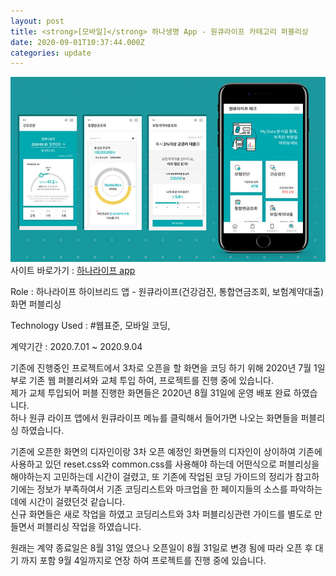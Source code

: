 ```yaml
---
layout: post
title: <strong>[모바일]</strong> 하나생명 App - 원큐라이프 카테고리 퍼블리싱 
date: 2020-09-01T10:37:44.000Z
categories: update
---
```


<img src="/images/fulls/hanalife_oneQ.jpg" class="fit image"> 
사이트 바로가기 :   <a href="https://play.google.com/store/apps/details?id=kr.co.hanalife.hanalife" target="blank" class="go_link" >하나라이프 app</a> 

Role : 하나라이프 하이브리드 앱 - 원큐라이프(건강검진, 통합연금조회, 보험계약대출) 화면 퍼블리싱 

Technology Used :  <span class="skil-text">#웹표준</span>, <span class="skil-text">모바일 코딩</span>,

계약기간 :  2020.7.01 ~ 2020.9.04 

기존에 진행중인 프로젝트에서 3차로 오픈을 할 화면을 코딩 하기 위해 2020년 7월 1일 부로 기존 웹 퍼블리셔와 교체 투입 하여, 프로젝트를 진행 중에 있습니다.  
제가 교체 투입되어 퍼블 진행한 화면들은 2020년 8월 31일에 운영 배포 완료 하였습니다.  
하나 원큐 라이프 앱에서 원큐라이프 메뉴를 클릭해서 들어가면 나오는 화면들을 퍼블리싱 하였습니다.

기존에 오픈한 화면의 디자인이랑 3차 오픈 예정인 화면들의 디자인이 상이하여 기존에 사용하고 있던 reset.css와 common.css를 사용해야 하는데
어떤식으로 퍼블리싱을 해야하는지 고민하는데 시간이 걸렸고, 또 기존에 작업된 코딩 가이드의 정리가 참고하기에는 정보가 부족하여서 기존 코딩리스트와 마크업을 한 페이지들의 소스를 파악하는데에 시간이 걸렸던것 같습니다.   
신규 화면들은 새로 작업을 하였고 코딩리스트와 3차 퍼블리싱관련 가이드를 별도로 만들면서 퍼블리싱 작업을 하였습니다.  

원래는 계약 종료일은 8월 31일 였으나 오픈일이 8월 31일로 변경 됨에 따라 오픈 후 대기 까지 포함 9월 4일까지로 연장 하여 프로젝트를 진행 중에 있습니다.



